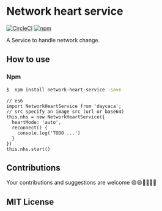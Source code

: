 # Network heart service

[![CircleCI](https://circleci.com/gh/JackPu/daycaca.svg?style=shield)](https://circleci.com/gh/JackPu/daycaca)
[![npm](https://img.shields.io/npm/v/daycaca.svg?maxAge=2592000)]()


A Service to handle network change.


## How to use

### Npm

``` bash
$  npm install network-heart-service -save
```


``` es6
// es6
import NetworkHeartService from 'daycaca';
// src specify an image src (url or base64)
this.nhs = new NetworkHeartService({
  heartMode: 'auto',
  reconnect() {
    console.log('TODO ...')
  }
})
this.nhs.start()
```


## Contributions

Your contributions and suggestions are welcome 😄😄🌺🌺🎆🎆

## MIT License




